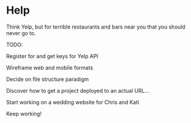 # Help
Think Yelp, but for terrible restaurants and bars near you that you should never go to.

TODO:

Register for and get keys for Yelp API

Wireframe web and mobile formats

Decide on file structure paradigm

Discover how to get a project deployed to an actual URL...

Start working on a wedding website for Chris and Kati

Keep working!